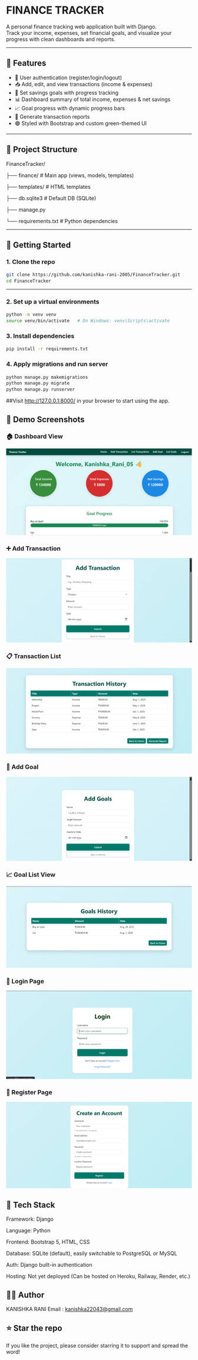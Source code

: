 # FINANCE TRACKER 

A personal finance tracking web application built with Django.  
Track your income, expenses, set financial goals, and visualize your progress with clean dashboards and reports.


---

## 🔧 Features

- 🔐 User authentication (register/login/logout)
- 📥 Add, edit, and view transactions (income & expenses)
- 🎯 Set savings goals with progress tracking
- 📊 Dashboard summary of total income, expenses & net savings
- 📈 Goal progress with dynamic progress bars
- 🧾 Generate transaction reports
- 🟢 Styled with Bootstrap and custom green-themed UI

---

## 📂 Project Structure

FinanceTracker/

├── finance/ # Main app (views, models, templates)

├── templates/ # HTML templates

├── db.sqlite3 # Default DB (SQLite)

├── manage.py

└── requirements.txt # Python dependencies




---

## 🚀 Getting Started

### 1. Clone the repo

```bash
git clone https://github.com/kanishka-rani-2005/FinanceTracker.git
cd FinanceTracker

```
---

### 2. Set up a virtual environments

```bash
python -m venv venv
source venv/bin/activate   # On Windows: venv\Scripts\activate

```


### 3. Install dependencies

```bash
pip install -r requirements.txt
```


### 4. Apply migrations and run server
```bash
python manage.py makemigrations
python manage.py migrate
python manage.py runserver


```


##Visit http://127.0.0.1:8000/ in your browser to start using the app.


## 📸 Demo Screenshots

### 🏠 Dashboard View
![Dashboard](DEMO_Images/i1.png)

### ➕ Add Transaction
![Add Transaction](DEMO_Images/i2.png)

### 📋 Transaction List
![Transaction List](DEMO_Images/i3.png)

### 🎯 Add Goal
![Add Goal](DEMO_Images/i4.png)

### 📈 Goal List View
![Goal Progress](DEMO_Images/i5.png)

### 📑 Login Page
![Login Page](DEMO_Images/i6.png)

### 🔐 Register Page
![Register Page](DEMO_Images/i7.png)


## 📌 Tech Stack

Framework: Django

Language: Python

Frontend: Bootstrap 5, HTML, CSS

Database: SQLite (default), easily switchable to PostgreSQL or MySQL

Auth: Django built-in authentication

Hosting: Not yet deployed (Can be hosted on Heroku, Railway, Render, etc.)

## 👩‍💻 Author

KANISHKA RANI
Email : kanishka22043@gmail.com


## ⭐ Star the repo
If you like the project, please consider starring it to support and spread the word!